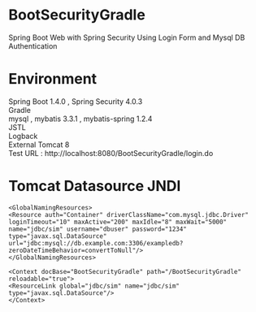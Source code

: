 # BootSecurityGradle
Spring Boot Web with Spring Security Using Login Form and Mysql DB Authentication 

# Environment
Spring Boot 1.4.0 , Spring Security 4.0.3<br>
Gradle<br>
mysql , mybatis 3.3.1 , mybatis-spring 1.2.4<br>
JSTL<br>
Logback<br>
External Tomcat 8<br>
Test URL : http://localhost:8080/BootSecurityGradle/login.do

# Tomcat Datasource JNDI
```
<GlobalNamingResources>
<Resource auth="Container" driverClassName="com.mysql.jdbc.Driver" 
loginTimeout="10" maxActive="200" maxIdle="8" maxWait="5000" 
name="jdbc/sim" username="dbuser" password="1234" 
type="javax.sql.DataSource"
url="jdbc:mysql://db.example.com:3306/exampledb?zeroDateTimeBehavior=convertToNull"/>      
</GlobalNamingResources>

<Context docBase="BootSecurityGradle" path="/BootSecurityGradle" reloadable="true">
<ResourceLink global="jdbc/sim" name="jdbc/sim" type="javax.sql.DataSource"/>
</Context>
```